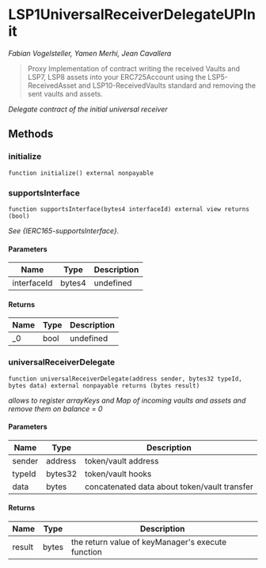 # LSP1UniversalReceiverDelegateUPInit

*Fabian Vogelsteller, Yamen Merhi, Jean Cavallera*

> Proxy Implementation of contract writing the received Vaults and LSP7, LSP8 assets into your ERC725Account using        the LSP5-ReceivedAsset and LSP10-ReceivedVaults standard and removing the sent vaults and assets.



*Delegate contract of the initial universal receiver*

## Methods

### initialize

```solidity
function initialize() external nonpayable
```






### supportsInterface

```solidity
function supportsInterface(bytes4 interfaceId) external view returns (bool)
```



*See {IERC165-supportsInterface}.*

#### Parameters

| Name | Type | Description |
|---|---|---|
| interfaceId | bytes4 | undefined

#### Returns

| Name | Type | Description |
|---|---|---|
| _0 | bool | undefined

### universalReceiverDelegate

```solidity
function universalReceiverDelegate(address sender, bytes32 typeId, bytes data) external nonpayable returns (bytes result)
```



*allows to register arrayKeys and Map of incoming vaults and assets and remove them on balance = 0*

#### Parameters

| Name | Type | Description |
|---|---|---|
| sender | address | token/vault address
| typeId | bytes32 | token/vault hooks
| data | bytes | concatenated data about token/vault transfer

#### Returns

| Name | Type | Description |
|---|---|---|
| result | bytes | the return value of keyManager&#39;s execute function




